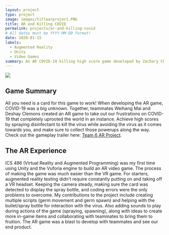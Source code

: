 ```yaml
---
layout: project
type: project
image: images/titlearproject.PNG
title: AR and Killing COVID 
permalink: projects/ar-and-killing-covid
# All dates must be YYYY-MM-DD format!
date: 2020-01-15
labels:
  - Augmented Reality
  - Unity
  - Video Games
summary: An AR COVID-19 killing high score game developed by Zachary Chaikin, Weihang Mai, and Deshay Clemons.
---
```


<img class="ui image" src="{{ site.baseurl }}/images/arproject.PNG">

## Game Summary
All you need is a card for this game to work! When developing the AR game, COVID-19 was a big unknown. Together, teammates Weihang Mai and Deshay Clemons created an AR game to take out our frustrations on COVID-19 that completely uprooted the world in an instance. Achieve high scores by spraying disinfectant to kill the virus while avoiding the virus as it comes towards you, and make sure to collect those powerups along the way. Check out the gameplay trailer here: [Team 6 AR Project](https://www.youtube.com/watch?v=mgysvi5wWYg).

## The AR Experience
ICS 486 (Virtual Reality and Augmented Programming) was my first time using Unity and the Vuforia engine to build an AR video game. The process of making the game was much easier than the VR game. For starters, augmented reality testing didn't require constantly putting on and taking off a VR headset. Keeping the camera steady, making sure the card was detected to display the spray bottle, and coding errors were the only problems to overcome. My contributions to the project include creating multiple scripts (germ movement and germ spawn) and helping with the bullet/spray bottle for interaction with the virus. Also adding sounds to play during actions of the game (spraying, spawning), along with ideas to create more in-game items and collaborating with teammates to bring them to fruition. The AR game was a blast to develop with teammates and see our end product.
